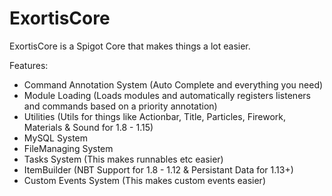 # ExortisCore
ExortisCore is a Spigot Core that makes things a lot easier. 

Features:
- Command Annotation System (Auto Complete and everything you need)
- Module Loading (Loads modules and automatically registers listeners and commands based on a priority annotation)
- Utilities (Utils for things like Actionbar, Title, Particles, Firework, Materials & Sound for 1.8 - 1.15)
- MySQL System
- FileManaging System
- Tasks System (This makes runnables etc easier)
- ItemBuilder (NBT Support for 1.8 - 1.12 & Persistant Data for 1.13+)
- Custom Events System (This makes custom events easier)

